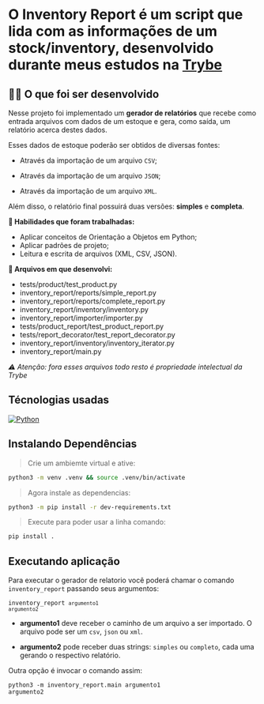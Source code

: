# O Inventory Report é um script que lida com as informações de um stock/inventory, desenvolvido durante meus estudos na [Trybe](https://www.betrybe.com/)

## :man_technologist: O que foi ser desenvolvido

Nesse projeto foi implementado um **gerador de relatórios** que recebe como entrada arquivos com dados de um estoque e gera, como saída, um relatório acerca destes dados.

  Esses dados de estoque poderão ser obtidos de diversas fontes:

  - Através da importação de um arquivo `CSV`;

  - Através da importação de um arquivo `JSON`;

  - Através da importação de um arquivo `XML`.

  Além disso, o relatório final possuirá duas versões: **simples** e **completa**.

  <strong>🚵 Habilidades que foram trabalhadas:</strong>
 
  <ul>
    <li>Aplicar conceitos de Orientação a Objetos em Python;</li>
    <li>Aplicar padrões de projeto;</li>
    <li>Leitura e escrita de arquivos (XML, CSV, JSON).</li>
  </ul>
  
  <strong>📄 Arquivos em que desenvolvi:</strong>
  
  <ul>
    <li>tests/product/test_product.py</li>
    <li>inventory_report/reports/simple_report.py</li>
    <li>inventory_report/reports/complete_report.py</li>
    <li>inventory_report/inventory/inventory.py</li>
    <li>inventory_report/importer/importer.py</li>
    <li>tests/product_report/test_product_report.py</li>
    <li>tests/report_decorator/test_report_decorator.py</li>
    <li>inventory_report/inventory/inventory_iterator.py</li>
    <li>inventory_report/main.py</li>
  </ul>
  
  *:warning: Atenção: fora esses arquivos todo resto é propriedade intelectual da Trybe*
  
## Técnologias usadas

<a href="https://www.python.org/" target="_blank">![Python](https://img.shields.io/badge/python-3670A0?style=for-the-badge&logo=python&logoColor=ffdd54)</a>
  
## Instalando Dependências

> Crie um ambiemte virtual e ative:
```bash
python3 -m venv .venv && source .venv/bin/activate
```

> Agora instale as dependencias:
```bash
python3 -m pip install -r dev-requirements.txt
```

> Execute para poder usar a linha comando:
```bash
pip install .
```

## Executando aplicação

Para executar o gerador de relatorio você poderá chamar o comando `inventory_report` passando seus argumentos:
  
  <code>inventory_report `argumento1` `argumento2`</code>

  - **argumento1** deve receber o caminho de um arquivo a ser importado. O arquivo pode ser um `csv`, `json` ou `xml`.

  - **argumento2** pode receber duas strings: `simples` ou `completo`, cada uma gerando o respectivo relatório.
  
  Outra opção é invocar o comando assim:

  <code>python3 -m inventory_report.main argumento1 argumento2</code>
